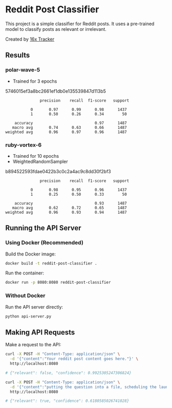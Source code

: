# Reddit Post Classifier

This project is a simple classifier for Reddit posts. It uses a pre-trained model to classify posts as relevant or irrelevant.

Created by [16x Tracker](https://tracker.16x.engineer/)

## Results

### polar-wave-5

- Trained for 3 epochs

5746015ef3a8bc2661ef1db0e135539847d113b5

```
               precision    recall  f1-score   support

           0       0.97      0.99      0.98      1437
           1       0.50      0.26      0.34        50

    accuracy                           0.97      1487
   macro avg       0.74      0.63      0.66      1487
weighted avg       0.96      0.97      0.96      1487
```

### ruby-vortex-6

- Trained for 10 epochs
- WeightedRandomSampler

b894522593fdae0422b3c0c2a4ac9c8dd30f2bf3

```
               precision    recall  f1-score   support

           0       0.98      0.95      0.96      1437
           1       0.25      0.50      0.33        50

    accuracy                           0.93      1487
   macro avg       0.62      0.72      0.65      1487
weighted avg       0.96      0.93      0.94      1487
```

## Running the API Server

### Using Docker (Recommended)

Build the Docker image:

```bash
docker build -t reddit-post-classifier .
```

Run the container:

```bash
docker run -p 8080:8080 reddit-post-classifier
```

### Without Docker

Run the API server directly:

```bash
python api-server.py
```

## Making API Requests

Make a request to the API:

```bash
curl -X POST -H "Content-Type: application/json" \
  -d '{"content":"Your reddit post content goes here."}' \
  http://localhost:8080

# {"relevant": false, "confidence": 0.9925305247306824}

curl -X POST -H "Content-Type: application/json" \
  -d '{"content":"putting the question into a file, scheduling the launch, open project, paste the question and have Claude write the answer in a file"}' \
  http://localhost:8080

# {"relevant": true, "confidence": 0.6180585026741028}
```
